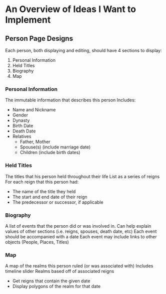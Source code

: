 # An Overview of Ideas I Want to Implement

## Person Page Designs
Each person, both displaying and editing, should have 4 sections to display:
1. Personal Information
2. Held Titles
3. Biography
4. Map

### Personal Information
The immutable information that describes this person
Includes:
- Name and Nickname
- Gender
- Dynasty
- Birth Date
- Death Date
- Relatives
  - Father, Mother
  - Spouse(s) (include marriage date)
  - Children (include birth dates)

### Held Titles
The titles that his person held throughout their life
List as a series of reigns
For each reign that this person had:
- The name of the title they held
- The start and end date of their reign
- The predecessor or successor, if applicable

### Biography
A list of events that the person did or was involved in.
Can help explain values of other sections (i.e. reigns, spouses, death date, etc)
Each event should be accompanied with a date
Each event may include links to other objects (People, Places, Titles)

### Map
A map of the realms this person ruled (or was associated with)
Includes timeline slider
Realms based off of associated reigns
- Get reigns that contain the given date
- Display polygons of the realm for that date
